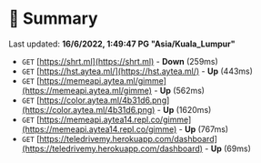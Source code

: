 # 📖 Summary
Last updated: **16/6/2022, 1:49:47 PG "Asia/Kuala_Lumpur"**

- `GET` [https://shrt.ml](https://shrt.ml) - **Down** (259ms)
- `GET` [https://hst.aytea.ml/](https://hst.aytea.ml/) - **Up** (443ms)
- `GET` [https://memeapi.aytea.ml/gimme](https://memeapi.aytea.ml/gimme) - **Up** (562ms)
- `GET` [https://color.aytea.ml/4b31d6.png](https://color.aytea.ml/4b31d6.png) - **Up** (1620ms)
- `GET` [https://memeapi.aytea14.repl.co/gimme](https://memeapi.aytea14.repl.co/gimme) - **Up** (767ms)
- `GET` [https://teledrivemy.herokuapp.com/dashboard](https://teledrivemy.herokuapp.com/dashboard) - **Up** (69ms)
